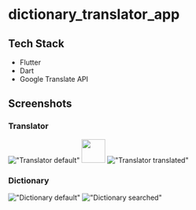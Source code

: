 # dictionary_translator_app

## Tech Stack
- Flutter
- Dart
- Google Translate API

## Screenshots

### Translator

!["Translator default"](https://github.com/rjblee/dictionary_translator_app/blob/master/assets/screenshots/Screenshot_1595288099.png?raw=true)
<img src="https://github.com/rjblee/dictionary_translator_app/blob/master/assets/screenshots/Screenshot_1595288099.png?raw=true" width="48">
!["Translator translated"](https://github.com/rjblee/dictionary_translator_app/blob/master/assets/screenshots/Screenshot_1595291412.png?raw=true)

### Dictionary

!["Dictionary default"](https://github.com/rjblee/dictionary_translator_app/blob/master/assets/screenshots/Screenshot_1595290538.png?raw=true)
!["Dictionary searched"](https://github.com/rjblee/dictionary_translator_app/blob/master/assets/screenshots/Screenshot_1595290552.png?raw=true)
